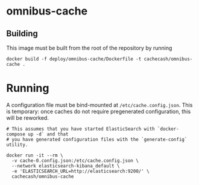 # omnibus-cache

## Building

This image must be built from the root of the repository by running

```
docker build -f deploy/omnibus-cache/Dockerfile -t cachecash/omnibus-cache .
```

# Running

A configuration file must be bind-mounted at `/etc/cache.config.json`.  This is temporary: once caches do not require
pregenerated configuration, this will be reworked.

```
# This assumes that you have started ElasticSearch with `docker-compose up -d` and that
# you have generated configuration files with the `generate-config` utility.

docker run -it --rm \
  -v cache-0.config.json:/etc/cache.config.json \
  --network elasticsearch-kibana_default \
  -e 'ELASTICSEARCH_URL=http://elasticsearch:9200/' \
  cachecash/omnibus-cache
```
